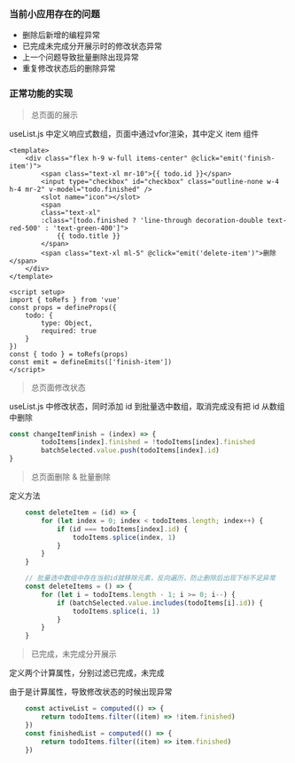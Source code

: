 ### 当前小应用存在的问题

* 删除后新增的编程异常
* 已完成未完成分开展示时的修改状态异常
* 上一个问题导致批量删除出现异常
* 重复修改状态后的删除异常

### 正常功能的实现

> 总页面的展示

useList.js 中定义响应式数组，页面中通过vfor渲染，其中定义 item 组件

```vue
<template>
    <div class="flex h-9 w-full items-center" @click="emit('finish-item')">
        <span class="text-xl mr-10">{{ todo.id }}</span>
        <input type="checkbox" id="checkbox" class="outline-none w-4 h-4 mr-2" v-model="todo.finished" />
        <slot name="icon"></slot>
        <span
        class="text-xl"
        :class="[todo.finished ? 'line-through decoration-double text-red-500' : 'text-green-400']">
            {{ todo.title }}
        </span>
        <span class="text-xl ml-5" @click="emit('delete-item')">删除</span>
    </div>
</template>

<script setup>
import { toRefs } from 'vue'
const props = defineProps({
    todo: {
        type: Object,
        required: true
    }
})
const { todo } = toRefs(props)
const emit = defineEmits(['finish-item'])
</script>
```

> 总页面修改状态

useList.js 中修改状态，同时添加 id 到批量选中数组，取消完成没有把 id 从数组中删除

```js
const changeItemFinish = (index) => {
        todoItems[index].finished = !todoItems[index].finished
        batchSelected.value.push(todoItems[index].id)
}
```

> 总页面删除 & 批量删除

定义方法

```js
    const deleteItem = (id) => {
        for (let index = 0; index < todoItems.length; index++) {
            if (id === todoItems[index].id) {
                todoItems.splice(index, 1)
            }
        }
    }

    // 批量选中数组中存在当前id就移除元素，反向遍历，防止删除后出现下标不足异常
    const deleteItems = () => {
        for (let i = todoItems.length - 1; i >= 0; i--) {
            if (batchSelected.value.includes(todoItems[i].id)) {
                todoItems.splice(i, 1)
            }
        }
    }
```

> 已完成，未完成分开展示

定义两个计算属性，分别过滤已完成，未完成

由于是计算属性，导致修改状态的时候出现异常

```js
    const activeList = computed(() => {
        return todoItems.filter((item) => !item.finished)
    })
    const finishedList = computed(() => {
        return todoItems.filter((item) => item.finished)
    })
```

